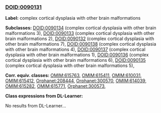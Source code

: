 
### [DOID:0090131](http://purl.obolibrary.org/obo/DOID_0090131)
**Label:** complex cortical dysplasia with other brain malformations

**Subclasses:** [DOID:0090134](http://purl.obolibrary.org/obo/DOID_0090134) (complex cortical dysplasia with other brain malformations 3), [DOID:0090133](http://purl.obolibrary.org/obo/DOID_0090133) (complex cortical dysplasia with other brain malformations 2), [DOID:0090132](http://purl.obolibrary.org/obo/DOID_0090132) (complex cortical dysplasia with other brain malformations 7), [DOID:0090138](http://purl.obolibrary.org/obo/DOID_0090138) (complex cortical dysplasia with other brain malformations 4), [DOID:0090137](http://purl.obolibrary.org/obo/DOID_0090137) (complex cortical dysplasia with other brain malformations 1), [DOID:0090136](http://purl.obolibrary.org/obo/DOID_0090136) (complex cortical dysplasia with other brain malformations 6), [DOID:0090135](http://purl.obolibrary.org/obo/DOID_0090135) (complex cortical dysplasia with other brain malformations 5), 

**Corr. equiv. classes:** [OMIM:615763](http://purl.obolibrary.org/obo/OMIM_615763), [OMIM:615411](http://purl.obolibrary.org/obo/OMIM_615411), [OMIM:610031](http://purl.obolibrary.org/obo/OMIM_610031), [OMIM:615412](http://purl.obolibrary.org/obo/OMIM_615412), [Orphanet:208444](http://www.orpha.net/ORDO/Orphanet_208444), [Orphanet:300570](http://www.orpha.net/ORDO/Orphanet_300570), [OMIM:614039](http://purl.obolibrary.org/obo/OMIM_614039), [OMIM:615282](http://purl.obolibrary.org/obo/OMIM_615282), [OMIM:615771](http://purl.obolibrary.org/obo/OMIM_615771), [Orphanet:300573](http://www.orpha.net/ORDO/Orphanet_300573), 

**Class expressions from DL-Learner:**

No results from DL-Learner...



